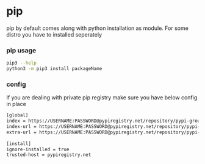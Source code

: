 # pip

pip by default comes along with python installation as module. For some distro you have to installed seperately

### pip usage 
```sh
pip3 --help
python3 -m pip3 install packageName
```

### config 
If you are dealing with private pip registry make sure you have below config in place

```sh
[global]
index = https://USERNAME:PASSWORD@pypiregistry.net/repository/pypi-group-internal/pypi
index-url = https://USERNAME:PASSWORD@pypiregistry.net/repository/pypi-group-internal/simple
extra-url = https://USERNAME:PASSWORD@pypiregistry.net/repository/pypi-group-internal/pypi
 
[install]
ignore-installed = true
trusted-host = pypiregistry.net
```
